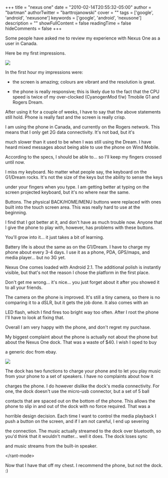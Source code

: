 +++
title = "nexus one"
date = "2010-02-14T20:55:32-05:00"
author = "bartman"
authorTwitter = "barttrojanowski"
cover = ""
tags = ['google', 'android', 'nexusone']
keywords = ['google', 'android', 'nexusone']
description = ""
showFullContent = false
readingTime = false
hideComments = false
+++

Some people have asked me to review my experience with Nexus One as a user in Canada.



Here be my first impressions.



<img src=/~bart/blogimg/google-nexus-one-s.jpg>



<!--more-->



In the first hour my impressions were:



 - the screen is amazing; colours are vibrant and the resolution is great.

 - the phone is really responsive; this is likely due to the fact that the CPU speed is twice of my over-clocked (CyanogenMod f/w) Tmobile G1 and Rogers Dream.



After using it for a couple of weeks, I have to say that the above statements still hold.  Phone is really fast and the screen is really crisp.



I am using the phone in Canada, and currently on the Rogers network.  This means that I only get 2G data connectivity.  It's not bad, but it's

much slower than it used to be when I was still using the Dream.  I have heard mixed messages about being able to use the phone on Wind Mobile.

According to the specs, I should be able to... so I'll keep my fingers crossed until now.



I miss my keyboard.  No matter what people say, the keyboard on the G1/Dream rocks.  It's not the size of the keys but the ability to sense the keys

under your fingers when you type.  I am getting better at typing on the screen projected keyboard, but it's no where near the same.



Buttons.  The physical BACK/HOME/MENU buttons were replaced with ones built into the touch screen area.  This was really hard to use at the beginning.

I find that I got better at it, and don't have as much trouble now.  Anyone that I give the phone to play with, however, has problems with these buttons.

You'll grow into it... it just takes a bit of learning.



Battery life is about the same as on the G1/Dream.  I have to charge my phone about every 3-4 days.  I use it as a phone, PDA, GPS/maps, and media player... but no 3G yet.



Nexus One comes loaded with Android 2.1.  The additional polish is instantly visible, but that's not the reason I chose the platform in the first place.

Don't get me wrong... it's nice... you just forget about it after you showed it to all your friends.



The camera on the phone is improved.  It's still a tiny camera, so there is no comparing it to a dSLR, but it gets the job done.  It also comes with an

LED flash, which I find fires too bright way too often.  After I root the phone I'll have to look at fixing that.



Overall I am very happy with the phone, and don't regret my purchase.



My biggest complaint about the phone is actually not about the phone but about the Nexus One dock.  That was a waste of $40.  I wish I oped to buy

a generic doc from ebay.



<img src=/~bart/blogimg/nexus-one-dock-ofc.jpg>



The dock has two functions to charge your phone and to let you play music from your phone to a set of speakers.  I have no complaints about how it

charges the phone.  I do however dislike the dock's media connectivity.  For one, the dock doesn't use the micro-usb connector, but a set of 5 ball

contacts that are spaced out on the bottom of the phone.  This allows the phone to slip in and out of the dock with no force required.  That was a

horrible design decision.  Each time I want to control the media playback I push a button on the screen, and if I am not careful, I end up severing

the connection.  The music actually streamed to the dock over bluetooth, so you'd think that it wouldn't matter... well it does.  The dock loses sync

and music streams from the built-in speaker.



&lt;/rant-mode&gt;



Now that I have that off my chest.  I recommend the phone, but not the dock. :)
